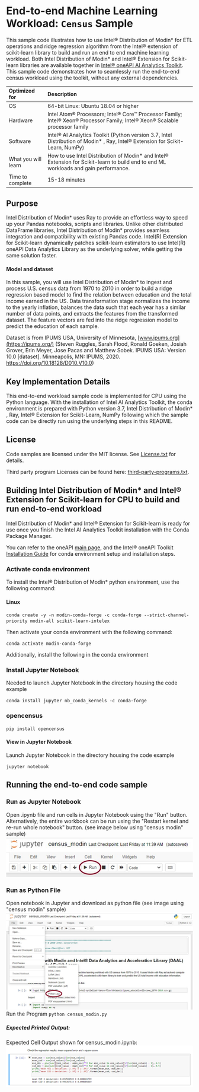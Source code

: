 # End-to-end Machine Learning Workload: `Census` Sample

This sample code illustrates how to use Intel® Distribution of Modin* for ETL operations and ridge regression algorithm from the Intel® extension of scikit-learn library to build and run an end to end machine learning workload. Both Intel Distribution of Modin* and  Intel® Extension for Scikit-learn libraries are available together in [Intel&reg; oneAPI AI Analytics Toolkit](https://software.intel.com/content/www/us/en/develop/tools/oneapi/ai-analytics-toolkit.html). This sample code demonstrates how to seamlessly run the end-to-end census workload using the toolkit, without any external dependencies.

| Optimized for                     | Description
| :---                              | :---
| OS                                | 64-bit Linux: Ubuntu 18.04 or higher
| Hardware                          | Intel Atom® Processors; Intel® Core™ Processor Family; Intel® Xeon® Processor Family; Intel® Xeon® Scalable processor family
| Software                          | Intel® AI Analytics Toolkit (Python version 3.7, Intel Distribution of Modin* , Ray, Intel® Extension for Scikit-Learn, NumPy)
| What you will learn               | How to use Intel Distribution of Modin* and Intel® Extension for Scikit-learn to build end to end ML workloads and gain performance.
| Time to complete                  | 15-18 minutes

## Purpose
Intel Distribution of Modin* uses Ray to provide an effortless way to speed up your Pandas notebooks, scripts and libraries. Unlike other distributed DataFrame libraries, Intel Distribution of Modin* provides seamless integration and compatibility with existing Pandas code. Intel(R) Extension for Scikit-learn dynamically patches scikit-learn estimators to use Intel(R) oneAPI Data Analytics Library as the underlying solver, while getting the same solution faster.

#### Model and dataset
In this sample, you will use Intel Distribution of Modin* to ingest and process U.S. census data from 1970 to 2010 in order to build a ridge regression based model to find the relation between education and the total income earned in the US.
Data transformation stage normalizes the income to the yearly inflation, balances the data such that each year has a similar number of data points, and extracts the features from the transformed dataset. The feature vectors are fed into the ridge regression model to predict the education of each sample.

Dataset is from IPUMS USA, University of Minnesota, [www.ipums.org](https://ipums.org/) (Steven Ruggles, Sarah Flood, Ronald Goeken, Josiah Grover, Erin Meyer, Jose Pacas and Matthew Sobek. IPUMS USA: Version 10.0 [dataset]. Minneapolis, MN: IPUMS, 2020. https://doi.org/10.18128/D010.V10.0)

## Key Implementation Details
This end-to-end workload sample code is implemented for CPU using the Python language.  With the installation of Intel AI Analytics Toolkit, the conda environment is prepared with Python version 3.7, Intel Distribution of Modin* , Ray, Intel® Extension for Scikit-Learn, NumPy following which the sample code can be directly run using the underlying steps in this README. 

## License

Code samples are licensed under the MIT license. See
[License.txt](https://github.com/oneapi-src/oneAPI-samples/blob/master/License.txt) for details.

Third party program Licenses can be found here: [third-party-programs.txt](https://github.com/oneapi-src/oneAPI-samples/blob/master/third-party-programs.txt).

## Building Intel Distribution of Modin* and Intel® Extension for Scikit-learn for CPU to build and run end-to-end workload
Intel Distribution of Modin* and Intel® Extension for Scikit-learn is ready for use once you finish the Intel AI Analytics Toolkit installation with the Conda Package Manager.

You can refer to the oneAPI [main page](https://software.intel.com/en-us/oneapi), and the Intel® oneAPI Toolkit [Installation Guide](https://software.intel.com/content/www/us/en/develop/documentation/installation-guide-for-intel-oneapi-toolkits-linux/top/installation/install-using-package-managers/conda/install-intel-ai-analytics-toolkit-via-conda.html) for conda environment setup and installation steps.

### Activate conda environment

To install the Intel® Distribution of Modin* python environment, use the following command:
#### Linux
```
conda create -y -n modin-conda-forge -c conda-forge --strict-channel-priority modin-all scikit-learn-intelex
```
Then activate your conda environment with the following command:
```
conda activate modin-conda-forge
```

Additionally, install the following in the conda environment

### Install Jupyter Notebook
Needed to launch Jupyter Notebook in the directory housing the code example
```
conda install jupyter nb_conda_kernels -c conda-forge
```

### opencensus
```
pip install opencensus
```

#### View in Jupyter Notebook
Launch Jupyter Notebook in the directory housing the code example
```
jupyter notebook
```
## Running the end-to-end code sample
### Run as Jupyter Notebook
Open .ipynb file and run cells in Jupyter Notebook using the "Run" button. Alternatively, the entire workbook can be run using the "Restart kernel and re-run whole notebook" button. (see image below using "census modin" sample)
![Click the Run Button in the Jupyter Notebook](Running_Jupyter_notebook.jpg "Run Button on Jupyter Notebook")

### Run as Python File
Open notebook in Jupyter and download as python file (see image using "census modin" sample)
![Download as python file in the Jupyter Notebook](Running_Jupyter_notebook_as_Python.jpg "Download as python file in the Jupyter Notebook")
Run the Program
`python census_modin.py`
##### Expected Printed Output:
Expected Cell Output shown for census_modin.ipynb:
![Output](Expected_output.jpg "Expected output for Jupyter Notebook")
